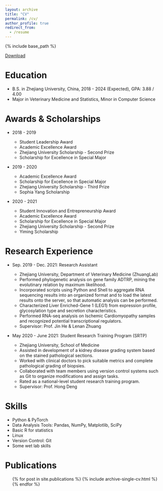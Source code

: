 ```yaml
---
layout: archive
title: "CV"
permalink: /cv/
author_profile: true
redirect_from:
  - /resume
---
```


{% include base_path %}

[Download](http://alexander-suen.github.io/files/CV_MHSun_Sep_2023.pdf)

Education
======
* B.S. in Zhejiang University, China, 2018 - 2024 (Expected), GPA: 3.88 / 4.00
* Major in Veterinary Medicine and Statistics, Minor in Computer Science

Awards & Scholarships
======
* 2018 - 2019
  * Student Leadership Award
  * Academic Excellence Award
  * Zhejiang University Scholarship - Second Prize
  * Scholarship for Excellence in Special Major

* 2019 - 2020
  * Academic Excellence Award
  * Scholarship for Excellence in Special Major
  * Zhejiang University Scholarship - Third Prize
  * Sophia Yang Scholarship

* 2020 - 2021
  * Student Innovation and Entrepreneurship Award
  * Academic Excellence Award
  * Scholarship for Excellence in Special Major
  * Zhejiang University Scholarship - Second Prize
  * Yiming Scholarship


Research Experience
======
* Sep. 2019 - Dec. 2021: Research Assistant
  * Zhejiang University, Department of Veterinary Medicine (ZhuangLab)
  * Performed phylogenetic analysis on gene family ADTRP, mining the evolutinary relation by maximum likelihood.
  * Incorporated scripts using Python and Shell to aggregate RNA sequencing results into an organized format and to load
the latest results onto the server, so that automatic analysis can be performed.
  * Characterized Liver Enriched-Gene 1 (LEG1) from expression profile, glycosylation type and secretion characteristics.
  * Performed RNA-seq analysis on Ischemic Cardiomyopathy samples and recognized potential transcriptional regulators.
  * Supervisor: Prof. Jin He & Lenan Zhuang

* May 2020 - June 2021: Student Research Training Program (SRTP)
  * Zhejiang University, School of Medicine
  * Assisted in development of a kidney disease grading system based on the stained pathological sections.
  * Worked with clinical doctors to pick suitable metrics and complete pathological grading of biopsies.
  * Collaborated with team members using version control systems such as Git to organize modifications and assign tasks.
  * Rated as a national-level student research training program.
  * Supervisor: Prof. Hong Deng
  
Skills
======
* Python & PyTorch
* Data Analysis Tools: Pandas, NumPy, Matplotlib, SciPy
* Basic R for statistics
* Linux
* Version Control: Git
* Some <!-- (but not so much) --> wet lab skills

Publications
======
  <ul>{% for post in site.publications %}
    {% include archive-single-cv.html %}
  {% endfor %}</ul>
  
<!-- Talks
======
  <ul>{% for post in site.talks %}
    {% include archive-single-talk-cv.html %}
  {% endfor %}</ul>
  
Teaching
======
  <ul>{% for post in site.teaching %}
    {% include archive-single-cv.html %}
  {% endfor %}</ul>
  
Service and leadership
======
* Currently signed in to 43 different slack teams -->
